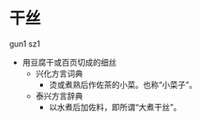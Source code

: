 # 干丝
gun1 sz1
+ 用豆腐干或百页切成的细丝
  * 兴化方言词典
    + 烫或煮熟后作佐茶的小菜。也称“小菜子”。
  * 泰兴方言辞典
    + 以水煮后加佐料，即所谓“大煮干丝”。
<!--
兴化gaen1
-->
